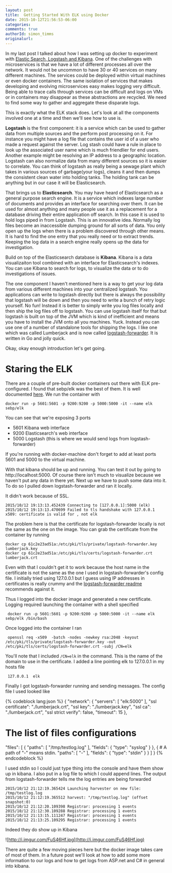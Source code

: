 ```yaml
---
layout: post
title:  Getting Started With ELK using Docker
date: 2015-10-12T21:56:53-06:00
categories:
comments: true
authorId: simon_timms
originalurl:
---
```


In my last post I talked about how I was setting up docker to experiment with [Elastic Search, Logstash and Kibana](https://deviantony.wordpress.com/2014/05/19/centralized-logging-with-an-elk-stack-elasticsearch-logback-kibana/). One of the challenges with microservices is that we have a lot of different processes all over the network. It would not be uncommon to have 30 or 40 services on many different machines. The services could be deployed within virtual machines or even docker containers. The same isolation of services that makes developing and evolving microservices easy makes logging very difficult. Being able to trace calls through services can be difficult and logs on VMs or in containers may disappear as these abstractions are recycled. We need to find some way to gather and aggregate these disparate logs. 

<!--more-->
  
This is exactly what the ELK stack does. Let's look at all the components involved one at a time and then we'll see how to use is. 

**Logstash** is the first component: it is a service which can be used to gather data from multiple sources and the perform post processing on it. For instance you might have a log file that contains the user id of a user who made a request against the server. Log stash could have a rule in place to look up the associated user name which is much friendlier for end users. Another example might be resolving an IP address to a geographic location. Logstash can also normalize data from many different sources so it is easier to correlate. You can think of logstash as really being a sewage plant which takes in various sources of garbage(your logs), cleans it and then dumps the consistent clean water into holding tanks. The holding tank can be anything but in our case it will be Elasticsearch. 

That brings us to **Elasticsearch**.  You may have heard of Elasticsearch as a general purpose search engine. It is a service which indexes large number of documents and provides an interface for searching over them. It can be used for almost anything and many people use it as a replacement for a database driving their entire application off search. In this case it is used to hold logs piped in from Logstash. This is an innovative idea. Normally log files become an inaccessible dumping ground for all sorts of data.  You only open up the logs when there is a problem discovered through other means. It is hard to find the one entry that you really need or to extract trends. Keeping the log data in a search engine really opens up the data for investigation. 

Build on top of the Elasticsearch database is **Kibana**. Kibana is a data visualizaiton tool combined with an interface for Elasticsearch's indexes. You can use Kibana to search for logs, to visualize the data or to do investigations of issues. 

The one component I haven't mentioned here is a way to get your log data from various different machines into your centralized logstash. You applications can write to logstash directly but there is always the possibility that logstash will be down and then you need to write a bunch of retry logic yourself. No fun! Instead it is better to simply write you log files locally and then ship the log files off to logstash. You can use logstash itself for that but logstash is built on top of the JVM which is kind of inefficient and means you have to install the JVM onto all you machines. Yuck. Instead you can use one of a number of standalone tools for shipping the logs. I like one which was called Lumberjack and is now called [logstash-forwarder](https://github.com/elastic/logstash-forwarder). It is written in Go and jolly quick. 

Okay, okay enough introduction let's get going. 

# Staring the ELK

There are a couple of pre-built docker containers out there with ELK pre-configured. I found that sebp/elk was the best of them. It is well documented [here](http://spujadas.github.io/elk-docker/). We run the container with  

```
docker run -p 5601:5601 -p 9200:9200 -p 5000:5000 -it --name elk sebp/elk
```

You can see that we're exposing 3 ports

 - 5601 Kibana web interface
 - 9200 Elasticsearch's web interface
 - 5000 Logstash (this is where we would send logs from logstash-forwarder)
 
 If you're running with docker-machine don't forget to add at least ports 5601 and 5000 to the virtual machine. 
 
 With that kibana should be up and running. You can test it out by going to http://localhost:5000. Of course there isn't much to visualize because we haven't put any data in there yet. Next up we have to push some data into it. To do so I pulled down logstash-forwarder and ran it locally. 
 
 It didn't work because of SSL. 
 
```
2015/10/12 19:13:13.452439 Connecting to [127.0.0.1]:5000 (elk)
2015/10/12 19:13:13.470699 Failed to tls handshake with 127.0.0.1 x509: certificate is valid for , not elk
```
 
 The problem here is that the certificate for logstash-forwarder locally is not the same as the one on the image. You can grab the certificate from the container by running
 
```
docker cp 61c2e23ad51a:/etc/pki/tls/private/logstash-forwarder.key lumberjack.key
docker cp 61c2e23ad51a:/etc/pki/tls/certs/logstash-forwarder.crt lumberjack.crt 
```
 
 Even with that I couldn't get it to work because the host name in the certificate is not the same as the one I used in logstash-forwarder's config file. I initially tried using 127.0.0.1 but I guess using IP addresses in certificates is really crummy and the [logstash-forwarder readme](https://github.com/elastic/logstash-forwarder) recommends against it. 
 
 Thus I logged into the docker image and generated a new certificate. Logging required launching the container with a shell specified
 
```
 docker run -p 5601:5601 -p 9200:9200 -p 5000:5000 -it --name elk sebp/elk /bin/bash
```
 
 Once logged into the container I ran
 
```
 openssl req -x509  -batch -nodes -newkey rsa:2048 -keyout /etc/pki/tls/private/logstash-forwarder.key -out /etc/pki/tls/certs/logstash-forwarder.crt -subj /CN=elk
```
 
 You'll note that I included ```/CN=elk``` in the command. This is the name of the domain to use in the certificate. I added a line pointing elk to 127.0.0.1 in my hosts file
 
```
 127.0.0.1	elk
```
 
 Finally I got logstash-forwarder running and sending messages.  The config file I used looked like
 
 {% codeblock lang:json %}
 {
  "network": {
    "servers": [ "elk:5000" ],
    "ssl certificate": "./lumberjack.crt",
    "ssl key": "./lumberjack.key",
    "ssl ca": "./lumberjack.crt",
    "ssl strict verify": false,
    "timeout": 15
  },

  # The list of files configurations
  "files": [
    {
      "paths": [
        "/tmp/testlog.log"
      ],
      "fields": { "type": "syslog" }
    }, {
      # A path of "-" means stdin.
      "paths": [ "-" ],
      "fields": { "type": "stdin" }
    }
  ]
}
{% endcodeblock %}

I used stdin so I could just type thing into the console and have them show up in kibana. I also put in a log file to which I could append lines. The output from logstash-forwarder tells me the log entries are being forwarded

```
2015/10/12 21:12:19.365424 Launching harvester on new file: /tmp/testlog.log
2015/10/12 21:12:19.365512 harvest: "/tmp/testlog.log" (offset snapshot:0)
2015/10/12 21:12:20.109398 Registrar: processing 1 events
2015/10/12 21:12:30.109288 Registrar: processing 1 events
2015/10/12 21:13:15.111247 Registrar: processing 1 events
2015/10/12 21:13:25.109295 Registrar: processing 1 events
```

Indeed they do show up in Kibana

![http://i.imgur.com/FuS46Hf.jpg](http://i.imgur.com/FuS46Hf.jpg)

There are quite a few moving pieces here but the docker image takes care of most of them. In a future post we'll look at how to add some more information to our logs and how to get logs from ASP.net and C# in general into kibana. 